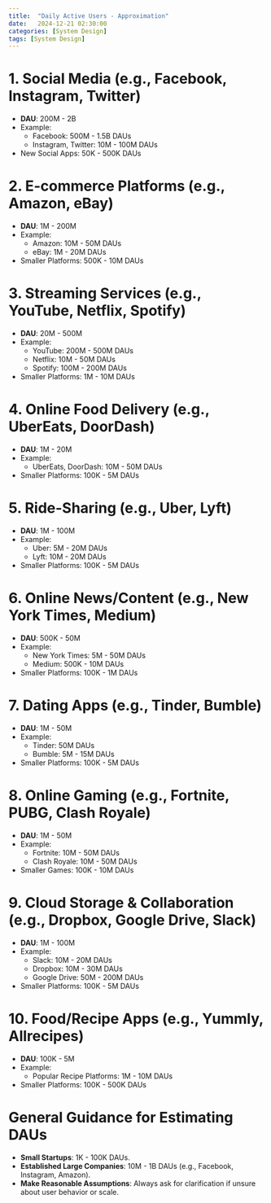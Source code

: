 ```yaml
---
title:  "Daily Active Users - Approximation"
date:   2024-12-21 02:30:00
categories: [System Design]
tags: [System Design]
---
```


# 1. **Social Media (e.g., Facebook, Instagram, Twitter)**
- **DAU**: 200M - 2B
- Example:
    - Facebook: 500M - 1.5B DAUs
    - Instagram, Twitter: 10M - 100M DAUs
- New Social Apps: 50K - 500K DAUs

# 2. **E-commerce Platforms (e.g., Amazon, eBay)**
- **DAU**: 1M - 200M
- Example:
    - Amazon: 10M - 50M DAUs
    - eBay: 1M - 20M DAUs
- Smaller Platforms: 500K - 10M DAUs

# 3. **Streaming Services (e.g., YouTube, Netflix, Spotify)**
- **DAU**: 20M - 500M
- Example:
    - YouTube: 200M - 500M DAUs
    - Netflix: 10M - 50M DAUs
    - Spotify: 100M - 200M DAUs
- Smaller Platforms: 1M - 10M DAUs

# 4. **Online Food Delivery (e.g., UberEats, DoorDash)**
- **DAU**: 1M - 20M
- Example:
    - UberEats, DoorDash: 10M - 50M DAUs
- Smaller Platforms: 100K - 5M DAUs

# 5. **Ride-Sharing (e.g., Uber, Lyft)**
- **DAU**: 1M - 100M
- Example:
    - Uber: 5M - 20M DAUs
    - Lyft: 10M - 20M DAUs
- Smaller Platforms: 100K - 5M DAUs

# 6. **Online News/Content (e.g., New York Times, Medium)**
- **DAU**: 500K - 50M
- Example:
    - New York Times: 5M - 50M DAUs
    - Medium: 500K - 10M DAUs
- Smaller Platforms: 100K - 1M DAUs

# 7. **Dating Apps (e.g., Tinder, Bumble)**
- **DAU**: 1M - 50M
- Example:
    - Tinder: 50M DAUs
    - Bumble: 5M - 15M DAUs
- Smaller Platforms: 100K - 5M DAUs

# 8. **Online Gaming (e.g., Fortnite, PUBG, Clash Royale)**
- **DAU**: 1M - 50M
- Example:
    - Fortnite: 10M - 50M DAUs
    - Clash Royale: 10M - 50M DAUs
- Smaller Games: 100K - 10M DAUs

# 9. **Cloud Storage & Collaboration (e.g., Dropbox, Google Drive, Slack)**
- **DAU**: 1M - 100M
- Example:
    - Slack: 10M - 20M DAUs
    - Dropbox: 10M - 30M DAUs
    - Google Drive: 50M - 200M DAUs
- Smaller Platforms: 100K - 5M DAUs

# 10. **Food/Recipe Apps (e.g., Yummly, Allrecipes)**
- **DAU**: 100K - 5M
- Example:
    - Popular Recipe Platforms: 1M - 10M DAUs
- Smaller Platforms: 100K - 500K DAUs

# General Guidance for Estimating DAUs
- **Small Startups**: 1K - 100K DAUs.
- **Established Large Companies**: 10M - 1B DAUs (e.g., Facebook, Instagram, Amazon).
- **Make Reasonable Assumptions**: Always ask for clarification if unsure about user behavior or scale.
